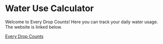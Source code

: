 # Water Use Calculator
Welcome to Every Drop Counts! Here you can track your daily water usage. The website is linked below. 

[Every Drop Counts](https://sarah-min.github.io/hackrpi-x/)
